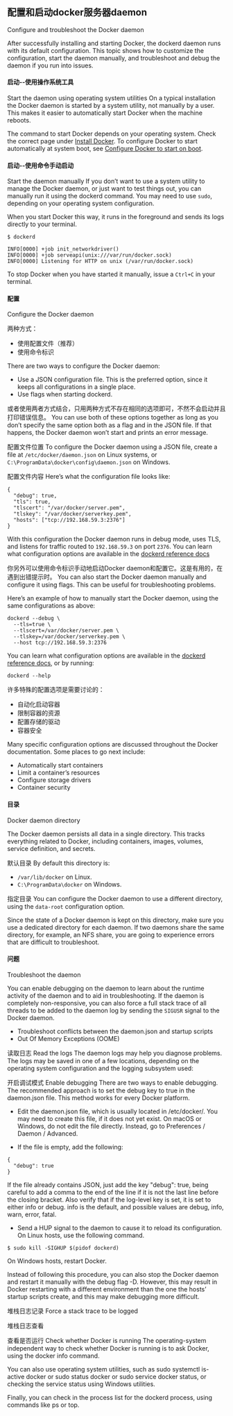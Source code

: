 ## 配置和启动docker服务器daemon

Configure and troubleshoot the Docker daemon

After successfully installing and starting Docker, the dockerd daemon runs with its default configuration. This topic shows how to customize the configuration, start the daemon manually, and troubleshoot and debug the daemon if you run into issues.

#### 启动--使用操作系统工具
Start the daemon using operating system utilities
On a typical installation the Docker daemon is started by a system utility, not manually by a user. This makes it easier to automatically start Docker when the machine reboots.

The command to start Docker depends on your operating system. Check the correct page under [Install Docker](). To configure Docker to start automatically at system boot, see [Configure Docker to start on boot]().

#### 启动--使用命令手动启动
Start the daemon manually
If you don’t want to use a system utility to manage the Docker daemon, or just want to test things out, you can manually run it using the dockerd command. You may need to use `sudo`, depending on your operating system configuration.

When you start Docker this way, it runs in the foreground and sends its logs directly to your terminal.
```
$ dockerd

INFO[0000] +job init_networkdriver()
INFO[0000] +job serveapi(unix:///var/run/docker.sock)
INFO[0000] Listening for HTTP on unix (/var/run/docker.sock)
```
To stop Docker when you have started it manually, issue a `Ctrl+C` in your terminal.

#### 配置
Configure the Docker daemon


两种方式：
- 使用配置文件（推荐）
- 使用命令标识

There are two ways to configure the Docker daemon:

- Use a JSON configuration file. This is the preferred option, since it keeps all configurations in a single place.
- Use flags when starting dockerd.

或者使用两者方式结合，只用两种方式不存在相同的选项即可，不然不会启动并且打印错误信息。
You can use both of these options together as long as you don’t specify the same option both as a flag and in the JSON file. If that happens, the Docker daemon won’t start and prints an error message.

配置文件位置
To configure the Docker daemon using a JSON file, create a file at `/etc/docker/daemon.json` on Linux systems, or `C:\ProgramData\docker\config\daemon.json` on Windows.


配置文件内容
Here’s what the configuration file looks like:
```
{
  "debug": true,
  "tls": true,
  "tlscert": "/var/docker/server.pem",
  "tlskey": "/var/docker/serverkey.pem",
  "hosts": ["tcp://192.168.59.3:2376"]
}
```
With this configuration the Docker daemon runs in debug mode, uses TLS, and listens for traffic routed to `192.168.59.3` on port `2376`. You can learn what configuration options are available in the [dockerd reference docs]()

你另外可以使用命令标识手动地启动Docker daemon和配置它。这是有用的，在遇到出错提示时。
You can also start the Docker daemon manually and configure it using flags. This can be useful for troubleshooting problems.

Here’s an example of how to manually start the Docker daemon, using the same configurations as above:
```
dockerd --debug \
  --tls=true \
  --tlscert=/var/docker/server.pem \
  --tlskey=/var/docker/serverkey.pem \
  --host tcp://192.168.59.3:2376
```

You can learn what configuration options are available in the [dockerd reference docs](), or by running:
```
dockerd --help
```

许多特殊的配置选项是需要讨论的：
- 自动化启动容器
- 限制容器的资源
- 配置存储的驱动
- 容器安全

Many specific configuration options are discussed throughout the Docker documentation. Some places to go next include:

- Automatically start containers
- Limit a container’s resources
- Configure storage drivers
- Container security

#### 目录
Docker daemon directory

The Docker daemon persists all data in a single directory. This tracks everything related to Docker, including containers, images, volumes, service definition, and secrets.

默认目录
By default this directory is:

- `/var/lib/docker` on Linux.
- `C:\ProgramData\docker` on Windows.

指定目录
You can configure the Docker daemon to use a different directory, using the `data-root` configuration option.

Since the state of a Docker daemon is kept on this directory, make sure you use a dedicated directory for each daemon. If two daemons share the same directory, for example, an NFS share, you are going to experience errors that are difficult to troubleshoot.


#### 问题

Troubleshoot the daemon

You can enable debugging on the daemon to learn about the runtime activity of the daemon and to aid in troubleshooting. If the daemon is completely non-responsive, you can also force a full stack trace of all threads to be added to the daemon log by sending the `SIGUSR` signal to the Docker daemon.

- Troubleshoot conflicts between the daemon.json and startup scripts
- Out Of Memory Exceptions (OOME)

读取日志
Read the logs
The daemon logs may help you diagnose problems. The logs may be saved in one of a few locations, depending on the operating system configuration and the logging subsystem used:


开启调试模式
Enable debugging
There are two ways to enable debugging. The recommended approach is to set the debug key to true in the daemon.json file. This method works for every Docker platform.

- Edit the daemon.json file, which is usually located in /etc/docker/. You may need to create this file, if it does not yet exist. On macOS or Windows, do not edit the file directly. Instead, go to Preferences / Daemon / Advanced.

- If the file is empty, add the following:
```
{
  "debug": true
}
```

If the file already contains JSON, just add the key "debug": true, being careful to add a comma to the end of the line if it is not the last line before the closing bracket. Also verify that if the log-level key is set, it is set to either info or debug. info is the default, and possible values are debug, info, warn, error, fatal.

- Send a HUP signal to the daemon to cause it to reload its configuration. On Linux hosts, use the following command.
```
$ sudo kill -SIGHUP $(pidof dockerd)
```
On Windows hosts, restart Docker.

Instead of following this procedure, you can also stop the Docker daemon and restart it manually with the debug flag -D. However, this may result in Docker restarting with a different environment than the one the hosts’ startup scripts create, and this may make debugging more difficult.

堆栈日志记录
Force a stack trace to be logged

堆栈日志查看


查看是否运行
Check whether Docker is running
The operating-system independent way to check whether Docker is running is to ask Docker, using the docker info command.

You can also use operating system utilities, such as sudo systemctl is-active docker or sudo status docker or sudo service docker status, or checking the service status using Windows utilities.

Finally, you can check in the process list for the dockerd process, using commands like ps or top.
